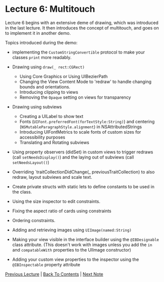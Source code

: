 # Lecture 6: Multitouch

Lecture 6 begins with an extensive deme of drawing, which was introduced in the last lecture. It then introduces the concept of multitouch, and goes on to implement it in another demo.

Topics introduced during the demo:

* implementing the `CustomStringConvertible` protocol to make your classes `print` more readably.

* Drawing using `draw(_ rect:CGRect)`
  * Using Core Graphics or Using UIBezierPath
  * Changing the View Content Mode to 'redraw' to handle changing bounds and orientations.
  * Introducing clipping to views
  * Removing the `Opaque` setting on views for transparency
* Drawing using subviews
  * Creating a UILabel to show text
  * Fonts (`UIFont.preferredFont(forTextStyle:String)`) and centering (`NSMutableParagraphStyle.alignment`) in NSAttributedStrings
  * Introducing UIFontMetrics to scale fonts of custom sizes for accessibility purposes
  * Translating and Rotating subviews
* Using property observers (didSet) in custom views to trigger redraws (call `setNeedsDisplay()`) and the laying out of subviews (call `setNeedsLayout()`)
* Overriding `traitCollectionDidChange(_ previousTraitCollection) to also redraw, layout subviews and scale text.
* Create private structs with static lets to define constants to be used in the class.
* Using the size inspector to edit constraints.
* Fixing the aspect ratio of cards using constraints
* Ordering constraints.
* Adding and retrieving images using `UIImage(named:String)`
* Making your view visible in the interface builder using the `@IBDesignable` class attribute. (This doesn't work with images unless you add the `in` and `compatableWith` properties  to the UIImage constructor)
* Adding your custom view properties to the inspector using the `@IBInspectable` property attribute

[Previous Lecture](../Lecture%205%20-%20Drawing/Part%207%20-%20Fonts.md) | [Back To Contents](https://github.com/Firanus/stanford-iOS-lecture-notes) |  [Next Note](../Lecture%206%20-%20Multitouch/Part%201%20-%20Gestures.md)
